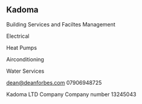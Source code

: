 ## Kadoma

Building Services and Faciltes Management 



Electrical

Heat Pumps

Airconditioning


Water Services



dean@deanforbes.com
07906948725



Kadoma LTD Company
Company number 13245043


